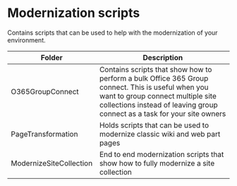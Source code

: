 
# Modernization scripts

Contains scripts that can be used to help with the modernization of your environment.

Folder | Description
-------|------------
O365GroupConnect | Contains scripts that show how to perform a bulk Office 365 Group connect. This is useful when you want to group connect multiple site collections instead of leaving group connect as a task for your site owners
PageTransformation | Holds scripts that can be used to modernize classic wiki and web part pages
ModernizeSiteCollection | End to end modernization scripts that show how to fully modernize a site collection
